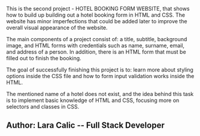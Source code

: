 This is the second project - HOTEL BOOKING FORM WEBSITE, that shows how to build up building out a hotel booking form in HTML and CSS. The website has minor imperfections that could be added later to improve the overall visual appearance of the website. 

The main components of a project consist of: a title, subtitle, background image, and HTML forms with credentials such as name, surname, email, and address of a person. In addition, there is an HTML form that must be filled out to finish the booking. 

The goal of successfully finishing this project is to: learn more about styling options inside the CSS file and how to form input validation works inside the HTML.

The mentioned name of a hotel does not exist, and the idea behind this task is to implement basic knowledge of HTML and CSS, focusing more on selectors and classes in CSS. 



## Author: Lara Calic -- Full Stack Developer
